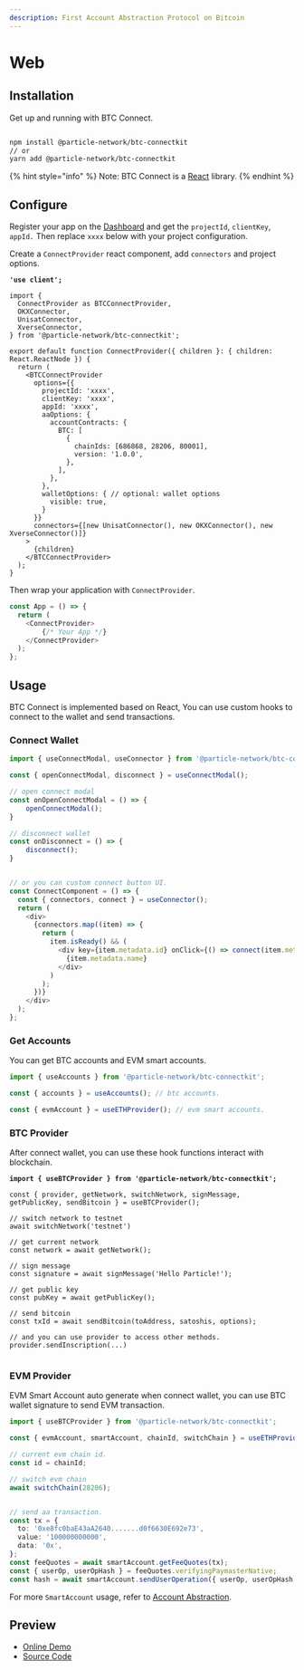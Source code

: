 ```yaml
---
description: First Account Abstraction Protocol on Bitcoin
---
```


# Web

## Installation

Get up and running with BTC Connect.

```bash

npm install @particle-network/btc-connectkit
// or
yarn add @particle-network/btc-connectkit

```

{% hint style="info" %}
Note: BTC Connect is a [React](https://reactjs.org/) library.
{% endhint %}

## Configure

Register your app on the [Dashboard](https://dashboard.particle.network/) and get the  `projectId`, `clientKey`, `appId.` Then replace `xxxx` below with your project configuration.

Create  a `ConnectProvider` react component, add `connectors` and project options.

<pre class="language-typescript"><code class="lang-typescript"><strong>'use client';
</strong>
import {
  ConnectProvider as BTCConnectProvider,
  OKXConnector,
  UnisatConnector,
  XverseConnector,
} from '@particle-network/btc-connectkit';

export default function ConnectProvider({ children }: { children: React.ReactNode }) {
  return (
    &#x3C;BTCConnectProvider
      options={{
        projectId: 'xxxx',
        clientKey: 'xxxx',
        appId: 'xxxx',
        aaOptions: {
          accountContracts: {
            BTC: [
              {
                chainIds: [686868, 28206, 80001],
                version: '1.0.0',
              },
            ],
          },
        },
        walletOptions: { // optional: wallet options
          visible: true,
        }
      }}
      connectors={[new UnisatConnector(), new OKXConnector(), new XverseConnector()]}
    >
      {children}
    &#x3C;/BTCConnectProvider>
  );
}
</code></pre>

Then wrap your application with `ConnectProvider`.

```typescript
const App = () => {
  return (
    <ConnectProvider>
        {/* Your App */}
    </ConnectProvider>
  );
};
```

## Usage

BTC Connect is implemented based on React,  You can use custom hooks to connect to the wallet and send transactions.

### Connect Wallet

```typescript
import { useConnectModal, useConnector } from '@particle-network/btc-connectkit';

const { openConnectModal, disconnect } = useConnectModal();

// open connect modal
const onOpenConnectModal = () => {
    openConnectModal();
}

// disconnect wallet
const onDisconnect = () => {
    disconnect();
}


// or you can custom connect button UI.
const ConnectComponent = () => {
  const { connectors, connect } = useConnector();
  return (
    <div>
      {connectors.map((item) => {
        return (
          item.isReady() && (
            <div key={item.metadata.id} onClick={() => connect(item.metadata.id)}>
              {item.metadata.name}
            </div>
          )
        );
      })}
    </div>
  );
};

```

### Get Accounts

You can get BTC accounts and EVM smart accounts.

```typescript
import { useAccounts } from '@particle-network/btc-connectkit';

const { accounts } = useAccounts(); // btc accounts.

const { evmAccount } = useETHProvider(); // evm smart accounts.

```

### BTC Provider

After connect wallet,  you can use these hook functions interact with blockchain.

<pre class="language-typescript"><code class="lang-typescript"><strong>import { useBTCProvider } from '@particle-network/btc-connectkit';
</strong>
const { provider, getNetwork, switchNetwork, signMessage, getPublicKey, sendBitcoin } = useBTCProvider();

// switch network to testnet
await switchNetwork('testnet')

// get current network
const network = await getNetwork();

// sign message
const signature = await signMessage('Hello Particle!');

// get public key
const pubKey = await getPublicKey();

// send bitcoin
const txId = await sendBitcoin(toAddress, satoshis, options);

// and you can use provider to access other methods.
provider.sendInscription(...)

</code></pre>

### EVM Provider

EVM Smart Account auto generate when connect wallet, you can use BTC wallet signature to send EVM transaction.

```typescript
import { useBTCProvider } from '@particle-network/btc-connectkit';

const { evmAccount, smartAccount, chainId, switchChain } = useETHProvider();

// current evm chain id.
const id = chainId;

// switch evm chain
await switchChain(28206);


// send aa transaction.
const tx = {
  to: '0xe8fc0baE43aA2640.......d0f6630E692e73',
  value: '100000000000',
  data: '0x',
};
const feeQuotes = await smartAccount.getFeeQuotes(tx);
const { userOp, userOpHash } = feeQuotes.verifyingPaymasterNative;
const hash = await smartAccount.sendUserOperation({ userOp, userOpHash });
```

For more `SmartAccount` usage, refer to [Account Abstraction](../../account-abstraction/).

## Preview

* [Online Demo](https://btc-connect-demo.particle.network/)
* [Source Code](https://github.com/Particle-Network/particle-btc-connect)

